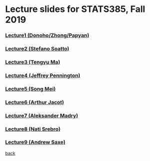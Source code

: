 
# Lecture slides for STATS385, Fall 2019

### [Lecture1 (Donoho/Zhong/Papyan)](./assets/lectures/Lecture_1_Donoho_Zhong_Papyan.pdf)
### [Lecture2 (Stefano Soatto)](./assets/lectures/StefanoSoattoStanford2019Oct3.pdf)
### [Lecture3 (Tengyu Ma)](./assets/lectures/Lecture_3_Tengyu_Ma.pptx)
### [Lecture4 (Jeffrey Pennington)](./assets/lectures/Simplicity_of_overparameterized_networks.pdf)
### [Lecture5 (Song Mei)](./assets/lectures/MF_dynamics_Stanford.pdf)
### [Lecture6 (Arthur Jacot)](./assets/lectures/NTK_freeze_chaos_drawing.pdf)
### [Lecture7 (Aleksander Madry)](./assets/lectures/ML_robustness_perspective_Stanford.pptx.zip)
### [Lecture8 (Nati Srebro)](./assets/lectures/Stanford_Donoho_class_Nov_19.pdf)
### [Lecture9 (Andrew Saxe)](./assets/lectures/deep_lin_net_stanfordstats.pptx)

[back](./)
